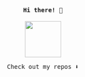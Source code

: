<h4 align="center"><samp> Hi there! 👋 </samp></h4>

<p align="center">
  <img width="85" src="https://media.giphy.com/media/ies0Iqu9Yc5UqpOk6A/giphy.gif">
</p>

<p align="center">
  <samp>
    Check out my repos ⬇️  
  </samp>
</p>


<!--
**Salanoid/Salanoid** is a ✨ _special_ ✨ repository because its `README.md` (this file) appears on your GitHub profile.

Here are some ideas to get you started:

- 🔭 I’m currently working on ...
- 🌱 I’m currently learning ...
- 👯 I’m looking to collaborate on ...
- 🤔 I’m looking for help with ...
- 💬 Ask me about ...
- 📫 How to reach me: ...
- 😄 Pronouns: ...
- ⚡ Fun fact: ...
-->
